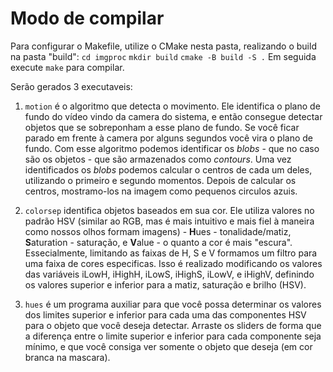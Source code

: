# Modo de compilar
Para configurar o Makefile, utilize o CMake nesta pasta, realizando o build na pasta "build":
`cd imgproc`
`mkdir build`
`cmake -B build -S .`
Em seguida execute `make` para compilar.

Serão gerados 3 executaveis:
1. `motion` é o algoritmo que detecta o movimento. Ele identifica o plano de fundo do vídeo vindo da camera do sistema, e então consegue detectar objetos que se sobreponham a esse plano de fundo. Se você ficar parado em frente à camera por alguns segundos você vira o plano de fundo. Com esse algoritmo podemos identificar os *blobs* - que no caso são os objetos - que são armazenados como *contours*. Uma vez identificados os *blobs* podemos calcular o centros de cada um deles, utilizando o primeiro e segundo momentos. Depois de calcular os centros, mostramo-los na imagem como pequenos circulos azuis.

2. `colorsep` identifica objetos baseados em sua cor. Ele utiliza valores no padrão HSV (similar ao RGB, mas é mais intuitivo e mais fiel à maneira como nossos olhos formam imagens) - **H**ues - tonalidade/matiz, **S**aturation - saturação, e **V**alue - o quanto a cor é mais "escura". Essecialmente, limitando as faixas de H, S e V formamos um filtro para uma faixa de cores especificas. Isso é realizado modificando os valores das variáveis iLowH, iHighH, iLowS, iHighS, iLowV, e iHighV, definindo os valores superior e inferior para a matiz, saturação e brilho (HSV).

3. `hues` é um programa auxiliar para que você possa determinar os valores dos limites superior e inferior para cada uma das componentes HSV para o objeto que você deseja detectar. Arraste os sliders de forma que a diferença entre o limite superior e inferior para cada componente seja mínimo, e que você consiga ver somente o objeto que deseja (em cor branca na mascara).
